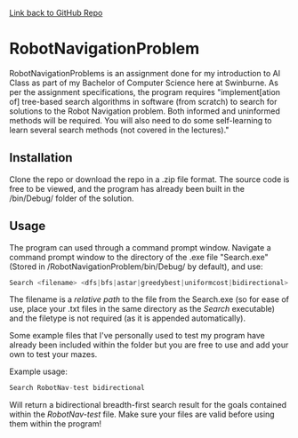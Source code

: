 [Link back to GitHub Repo](https://github.com/Level-5-Pidgey/RobotNavigationProblem/)
# RobotNavigationProblem

RobotNavigationProblems is an assignment done for my introduction to AI Class as part of my Bachelor of Computer Science here at Swinburne. As per the assignment specifications, the program requires "implement[ation of] tree-based search algorithms in software (from scratch) to search for solutions to the
Robot Navigation problem. Both informed and uninformed methods will be required. You will also need to
do some self-learning to learn several search methods (not covered in the lectures)."

## Installation

Clone the repo or download the repo in a .zip file format. The source code is free to be viewed, and the program has already been built in the /bin/Debug/ folder of the solution.

## Usage

The program can used through a command prompt window. Navigate a command prompt window to the directory of the .exe file "Search.exe" (Stored in /RobotNavigationProblem/bin/Debug/ by default), and use:
```c#
Search <filename> <dfs|bfs|astar|greedybest|uniformcost|bidirectional>
```
The filename is a *relative path* to the file from the Search.exe (so for ease of use, place your .txt files in the same directory as the *Search* executable) and the filetype is not required (as it is appended automatically).

Some example files that I've personally used to test my program have already been included within the folder but you are free to use and add your own to test your mazes.

Example usage:
```c#
Search RobotNav-test bidirectional
```
Will return a bidirectional breadth-first search result for the goals contained within the *RobotNav-test* file. Make sure your files are valid before using them within the program!
